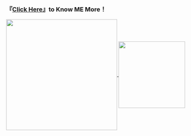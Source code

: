 
### 『[Click Here](https://mp333player.com)』to Know ME More！

<a href="https://github.com/liW-J">
  <img height=300 align="center" src="https://github-readme-stats.vercel.app/api/top-langs?username=liW-J&layout=donut&langs_count=8&card_width=330" />
</a>

<a href="https://wakatime.com/@JeanneWillis">
  <img height=180 align="center" src="https://github-readme-stats.vercel.app/api/wakatime?username=JeanneWillis&layout=compact&langs_count=8&card_width=220" />
</a>




